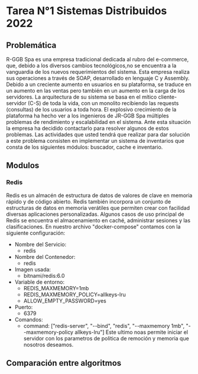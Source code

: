 # Tarea N°1 Sistemas Distribuidos 2022

## __Problemática__
R-GGB Spa es una empresa tradicional dedicada al rubro del e-commerce, que, debido a los diversos cambios tecnológicos,no se encuentra a la vanguardia de los nuevos requerimientos del sistema. Esta empresa realiza sus operaciones a través de SOAP, desarrollado en lenguaje C y Assembly.
Debido a un creciente aumento en usuarios en su plataforma, se traduce en un aumento en las ventas pero también
en un aumento en la carga de los servidores. La arquitectura de su sistema se basa en el mítico cliente-servidor (C-S) de toda la vida, con un monolito recibiendo las requests (consultas) de los usuarios a toda hora. El explosivo crecimiento de la plataforma ha hecho ver a los ingenieros de JR-GGB Spa múltiples problemas de rendimiento y escalabilidad en el sistema. Ante esta situación la empresa ha decidido contactarlo para resolver algunos de estos problemas. Las actividades que usted tendrá que realizar para dar solución a este problema consisten en implementar un sistema de inventarios que consta de los siguientes módulos: buscador, cache e inventario.

## __Modulos__
### __Redis__
Redis es un almacén de estructura de datos de valores de clave en memoria rápido y de código abierto. Redis también incorpora un conjunto de estructuras de datos en memoria verátiles que permiten crear con facilidad diversas aplicaciones personalizadas. Algunos casos de uso principal de Redis se encuentra el almacenamiento en caché, administrar sesiones y las clasificaciones.
En nuestro archivo "docker-compose" contamos con la siguiente configuración:
- Nombre del Servicio:
    - redis
- Nombre del Contenedor:
    - redis
- Imagen usada:
    - bitnami/redis:6.0
- Variable de entorno:
    - REDIS_MAXMEMORY=1mb
    - REDIS_MAXMEMORY_POLICY=allkeys-lru
    - ALLOW_EMPTY_PASSWORD=yes
- Puerto:
    - 6379
- Comandos:
    - command: ["redis-server", "--bind", "redis", "--maxmemory 1mb", "--maxmemory-policy allkeys-lru"]
Este ultimo noas permite iniciar el servidor con los parametros de politica de remoción y memoria que nosotros deseamos.

## __Comparación entre algoritmos__